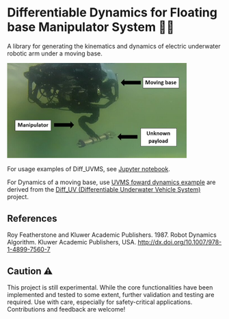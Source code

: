 # Differentiable Dynamics for Floating base Manipulator System 🦾🌊
A library for generating the kinematics and dynamics of electric underwater robotic arm under a moving base.
<!-- ![alt text]() -->
<img src="./resources/uvman.jpg" width="420"/>
<!-- 
## Todo/Implementation status
- [x] [floating-base manipulator forward dynamics](https://github.com/edxmorgan/diff_uvms/blob/main/usage/example/uvms_forward_dynamics.ipynb)
- [x] [floating-base manipulator inverse dynamics](https://github.com/edxmorgan/diff_uvms/blob/main/usage/example/uvms_inverse_dynamics.ipynb)
- [x] [floating-base manipulator forward kinematics](https://github.com/edxmorgan/diff_uvms/blob/main/usage/example/uvms_forward_kinematics.ipynb)
- [x] [floating-base manipulator differential inverse kinematics](https://github.com/edxmorgan/diff_uvms/blob/main/usage/example/redundancy_nullspace_projection_diK.ipynb) -->

For usage examples of Diff_UVMS, see [Jupyter notebook](https://github.com/edxmorgan/Diff_UVMS/tree/main/usage/example).

For Dynamics of a moving base, use [UVMS foward dynamics example](https://github.com/edxmorgan/diff_uvms/blob/main/usage/example/uvms_forward_dynamics.ipynb) are derived from the [Diff_UV (Differentiable Underwater Vehicle System)](https://github.com/edxmorgan/Diff_UV) project.


## References
Roy Featherstone and Kluwer Academic Publishers. 1987. Robot Dynamics Algorithm. Kluwer Academic Publishers, USA. http://dx.doi.org/10.1007/978-1-4899-7560-7

## Caution ⚠️  
This project is still experimental. While the core functionalities have been implemented and tested to some extent, further validation and testing are required. Use with care, especially for safety-critical applications. Contributions and feedback are welcome!  
